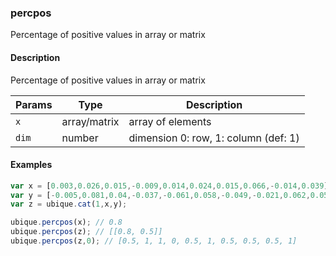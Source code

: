 ### percpos
Percentage of positive values in array or matrix


#### Description

Percentage of positive values in array or matrix


|Params|Type|Description
|---------|----|-----------
|`x` | array/matrix | array of elements
|`dim` | number | dimension 0: row, 1: column (def: 1)


#### Examples

```js
var x = [0.003,0.026,0.015,-0.009,0.014,0.024,0.015,0.066,-0.014,0.039];
var y = [-0.005,0.081,0.04,-0.037,-0.061,0.058,-0.049,-0.021,0.062,0.058];
var z = ubique.cat(1,x,y);

ubique.percpos(x); // 0.8
ubique.percpos(z); // [[0.8, 0.5]]
ubique.percpos(z,0); // [0.5, 1, 1, 0, 0.5, 1, 0.5, 0.5, 0.5, 1]
```

